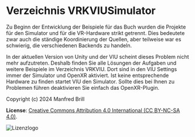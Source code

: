 # Verzeichnis VRKVIUSimulator

Zu Beginn der Entwicklung der Beispiele für das Buch wurden die Projekte
für den Simulator und für die VR-Hardware strikt getrennt. Dies bedeutete 
zwar auch die ständige Koordinierung der Quellen, aber teilweise war es schwierig,
die verschiedenen Backends zu handeln.

In der aktuellen Version von Unity und der VIU scheint dieses Problem nicht mehr aufzutreten.
Deshalb finden Sie alle Lösungen der Aufgaben und weitere Beispiele im Verzeichnis VRKVIU.
Dort sind in den VIU Settings immer der Simulator und OpenXR aktiviert. 
Ist keine entsprechende Hardware zu finden startet VIU den Simulator.
Sollte dies bei Ihnen zu Problemen führen deaktivieren Sie einfach das OpenXR-Plugin.


Copyright (c) 2024 Manfred Brill

**License**: [Creative Commons Attribution 4.0 International (CC BY-NC-SA 4.0)](https://creativecommons.org/licenses/by-nc-sa/4.0/).  

![Lizenzlogo](https://licensebuttons.net/l/by-nc-sa/3.0/de/88x31.png)
